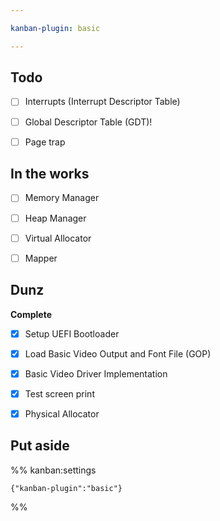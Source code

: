 ```yaml
---

kanban-plugin: basic

---
```


## Todo

- [ ] Interrupts (Interrupt Descriptor Table)
- [ ] Global Descriptor Table (GDT)!
- [ ] Page trap


## In the works

- [ ] Memory Manager
- [ ] Heap Manager
- [ ] Virtual Allocator
- [ ] Mapper


## Dunz

**Complete**
- [x] Setup UEFI Bootloader
- [x] Load Basic Video Output and Font File (GOP)
- [x] Basic Video Driver Implementation
- [x] Test screen print
- [x] Physical Allocator


## Put aside





%% kanban:settings
```
{"kanban-plugin":"basic"}
```
%%